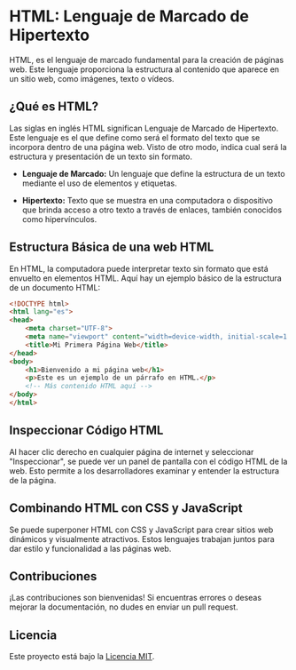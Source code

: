 # HTML: Lenguaje de Marcado de Hipertexto

HTML, es el lenguaje de marcado fundamental para la creación de páginas web. Este lenguaje proporciona la estructura al contenido que aparece en un sitio web, como imágenes, texto o vídeos.

## ¿Qué es HTML?

Las siglas en inglés HTML significan Lenguaje de Marcado de Hipertexto. Este lenguaje es el que define como será el formato del texto que se incorpora dentro de una página web. Visto de otro modo, indica cual será la estructura y presentación de un texto sin formato.

- **Lenguaje de Marcado:** Un lenguaje que define la estructura de un texto mediante el uso de elementos y etiquetas.

- **Hipertexto:** Texto que se muestra en una computadora o dispositivo que brinda acceso a otro texto a través de enlaces, también conocidos como hipervínculos.

## Estructura Básica de una web HTML

En HTML, la computadora puede interpretar texto sin formato que está envuelto en elementos HTML. Aquí hay un ejemplo básico de la estructura de un documento HTML:

```html
<!DOCTYPE html>
<html lang="es">
<head>
    <meta charset="UTF-8">
    <meta name="viewport" content="width=device-width, initial-scale=1.0">
    <title>Mi Primera Página Web</title>
</head>
<body>
    <h1>Bienvenido a mi página web</h1>
    <p>Este es un ejemplo de un párrafo en HTML.</p>
    <!-- Más contenido HTML aquí -->
</body>
</html>
```


## Inspeccionar Código HTML

Al hacer clic derecho en cualquier página de internet y seleccionar "Inspeccionar", se puede ver un panel de pantalla con el código HTML de la web. Esto permite a los desarrolladores examinar y entender la estructura de la página.


## Combinando HTML con CSS y JavaScript

Se puede superponer HTML con CSS y JavaScript para crear sitios web dinámicos y visualmente atractivos. Estos lenguajes trabajan juntos para dar estilo y funcionalidad a las páginas web.

## Contribuciones

¡Las contribuciones son bienvenidas! Si encuentras errores o deseas mejorar la documentación, no dudes en enviar un pull request.

## Licencia

Este proyecto está bajo la [Licencia MIT](https://es.wikipedia.org/wiki/Licencia_MIT).
